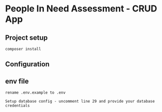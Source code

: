 # People In Need Assessment - CRUD App


## Project setup
```
composer install
```
## Configuration
## env file
```
rename .env.example to .env
```
```
Setup database config - uncomment line 29 and provide your database credentials
```
